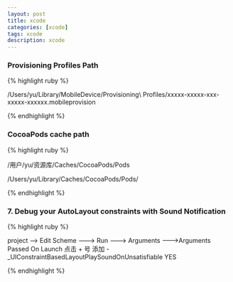 ```yaml
---
layout: post
title: xcode
categories: [xcode]
tags: xcode
description: xcode
---
```


<h3>Provisioning Profiles Path</h3>

{% highlight ruby %}

/Users/yu/Library/MobileDevice/Provisioning\ Profiles/xxxxx-xxxxx-xxx-xxxxx-xxxxxx.mobileprovision

{% endhighlight %}

<h3>CocoaPods cache path</h3>

{% highlight ruby %}

/用户/yu/资源库/Caches/CocoaPods/Pods

/Users/yu/Library/Caches/CocoaPods/Pods/

{% endhighlight %}


<h3>7. Debug your AutoLayout constraints with Sound Notification</h3>

{% highlight ruby %}

project --> Edit Scheme ---> Run ---> Arguments --->Arguments Passed On Launch 点击 + 号
添加
-_UIConstraintBasedLayoutPlaySoundOnUnsatisfiable YES

{% endhighlight %}
